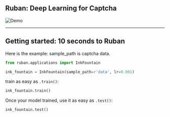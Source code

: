 ## Ruban: Deep Learning for Captcha
![Demo](https://raw.githubusercontent.com/RubanSeven/Ruban/master/docs/images/demo.jpg)


------------------


## Getting started: 10 seconds to Ruban

Here is the example:
    sample_path is captcha data.

```python
from ruban.applications import InkFountain

ink_fountain = InkFountain(sample_path=r'data', lr=0.001)
```

train as easy as `.train()`:

```python
ink_fountain.train()
```

Once your model trained, use it as easy as `.test()`:

```python
ink_fountain.test()
```
